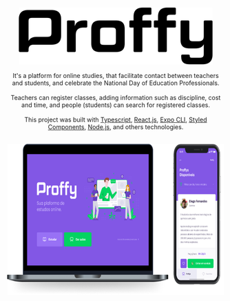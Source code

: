<p align="center">
  <a href="https://github.com/gmass0n/proffy">
  <img src="./.github/logo.svg" alt="Proffy">
</a>
<br />
<p align="center">
  It's a platform for online studies, that facilitate contact between teachers and students, and celebrate the National Day of Education Professionals.
<br />
<br />
  Teachers can register classes, adding information such as discipline, cost and time, and people (students) can search for registered classes.
<br />
<br />
  This project was built with <a href="https://www.typescriptlang.org/" target="_blank">Typescript</a>, <a href="https://reactjs.org/" target="_blank">React.js</a>, <a href="https://expo.io/" target="_blank">Expo CLI</a>, <a href="https://styled-components.com/" target="_blank">Styled Components</a>, <a href="https://nodejs.org/" target="_blank">Node.js</a>, and others technologies.
<br />
<br />
<p align="center">
  <a href="https://github.com/gmass0n/proffy">
    <img src="./.github/webmobile.png" alt="Web & Mobile" height="350">
  </a>
</p>  
